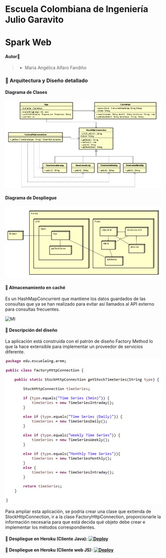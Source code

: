 # Escuela Colombiana de Ingeniería Julio Garavito

# Spark Web

#### Autor🙎
> - María Angélica Alfaro Fandiño

### 📜 Arquitectura y Diseño detallado

#### Diagrama de Clases

<!DOCTYPE html>
<html>
    <head></head>
    <body>
        <img src="https://github.com/Angelica-Alfaro/AREP_TALLER1/blob/main/src/main/resources/img/ClassDiagram.PNG" alt="MI"/>
    </body>
</html>

#### Diagrama de Despliegue

<!DOCTYPE html>
<html>
    <head></head>
    <body>
        <img src="https://github.com/Angelica-Alfaro/AREP_TALLER1/blob/main/src/main/resources/img/DeploymentDiagram.PNG" alt="MI"/>
    </body>
</html>

#### 💾 Almacenamiento en caché 
Es un HashMapConcurrent que mantiene los datos guardados de las consultas que ya se han realizado para evitar así llamados al API externo para consultas frecuentes.

<!DOCTYPE html>
<html>
    <head></head>
    <body>
        <img src="https://github.com/Angelica-Alfaro/AREP_TALLER1/blob/main/src/main/resources/img/Cach%C3%A9.PNG" alt="MI"/>
    </body>
</html>

#### 🔎 Descripción del diseño
La aplicación está construida con el patrón de diseño Factory Method lo que la hace extensible para implementar un proveedor de servicios diferente.

<!DOCTYPE html>
<html>
    <head></head>
    <body>
        <img src="https://github.com/Angelica-Alfaro/AREP_TALLER1/blob/main/src/main/resources/img/Factory.PNG" alt="MI"/>
    </body>
</html>

Para ampliar esta aplicación, se podría crear una clase que extienda de StockHttpConnection, ir a la clase FactoryHttpConnection, proporcionarle la información necesaria para que está decida qué objeto debe crear e implementar los métodos correspondientes.

#### 🚀 Despliegue en Heroku (Cliente Java): [![Deploy](https://www.herokucdn.com/deploy/button.svg)](http://spark-web-backend.herokuapp.com/getStockSeries?stock=MSFT&time=WeeklyTimeSeries)

#### 🚀 Despliegue en Heroku (Cliente web JS): [![Deploy](https://www.herokucdn.com/deploy/button.svg)](https://spark-web-arep.herokuapp.com/)
